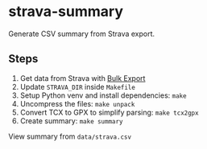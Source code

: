 # strava-summary

Generate CSV summary from Strava export.

## Steps

1. Get data from Strava with [Bulk Export](https://support.strava.com/hc/en-us/articles/216918437-Exporting-your-Data-and-Bulk-Export#h_01GG58HC4F1BGQ9PQZZVANN6WF)
2. Update `STRAVA_DIR` inside `Makefile`
3. Setup Python venv and install dependencies: `make`
3. Uncompress the files: `make unpack`
4. Convert TCX to GPX to simplify parsing: `make tcx2gpx`
5. Create summary: `make summary`

View summary from `data/strava.csv`

